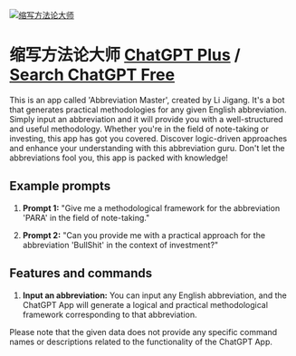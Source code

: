 
[![缩写方法论大师](null)](https://chat.openai.com/g/g-BKw32Cv4g-suo-xie-fang-fa-lun-da-shi)

# 缩写方法论大师 [ChatGPT Plus](https://chat.openai.com/g/g-BKw32Cv4g-suo-xie-fang-fa-lun-da-shi) / [Search ChatGPT Free](https://gptcall.net/index.html#/?search=%E7%BC%A9%E5%86%99%E6%96%B9%E6%B3%95%E8%AE%BA%E5%A4%A7%E5%B8%88)

This is an app called 'Abbreviation Master', created by Li Jigang. It's a bot that generates practical methodologies for any given English abbreviation. Simply input an abbreviation and it will provide you with a well-structured and useful methodology. Whether you're in the field of note-taking or investing, this app has got you covered. Discover logic-driven approaches and enhance your understanding with this abbreviation guru. Don't let the abbreviations fool you, this app is packed with knowledge!

## Example prompts

1. **Prompt 1:** "Give me a methodological framework for the abbreviation 'PARA' in the field of note-taking."

2. **Prompt 2:** "Can you provide me with a practical approach for the abbreviation 'BullShit' in the context of investment?"

## Features and commands

1. **Input an abbreviation:** You can input any English abbreviation, and the ChatGPT App will generate a logical and practical methodological framework corresponding to that abbreviation.

Please note that the given data does not provide any specific command names or descriptions related to the functionality of the ChatGPT App.


